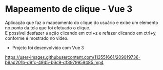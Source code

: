 # Mapeamento de clique - Vue 3

Aplicação que faz o mapeamento do clique do usuário e exibe um elemento no ponto da tela que foi efetuado o clique.<br>
E possível desfazer a ação clicando em ctrl+z e refazer clicando em ctrl+y, conforme é mostrado no video.

- Projeto foi desenvolvido com Vue 3

https://user-images.githubusercontent.com/113551661/209019736-b9ad201b-d9fc-4945-b6c9-df3979959485.mp4
